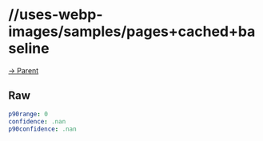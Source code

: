 
# //uses-webp-images/samples/pages+cached+baseline

[→ Parent](../..)


## Raw


```yaml
p90range: 0
confidence: .nan
p90confidence: .nan

```

